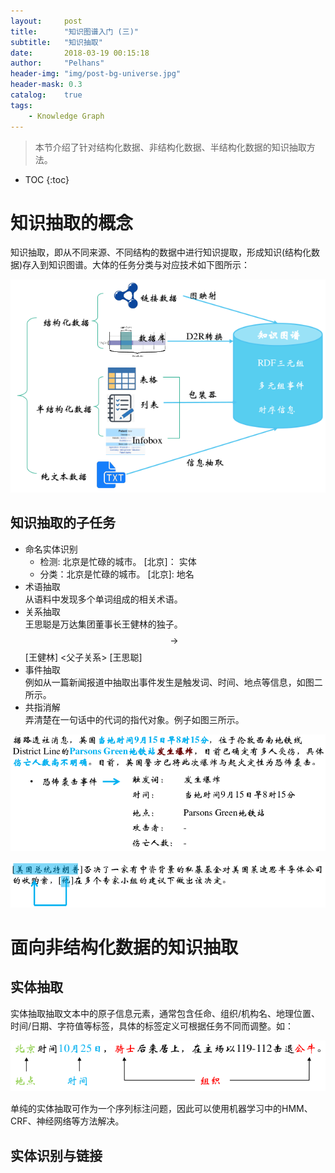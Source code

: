 ```yaml
---
layout:     post
title:      "知识图谱入门 (三)" 
subtitle:   "知识抽取"
date:       2018-03-19 00:15:18
author:     "Pelhans"
header-img: "img/post-bg-universe.jpg"
header-mask: 0.3 
catalog:    true
tags:
    - Knowledge Graph
---
```



> 本节介绍了针对结构化数据、非结构化数据、半结构化数据的知识抽取方法。

* TOC
{:toc}

#  知识抽取的概念

知识抽取，即从不同来源、不同结构的数据中进行知识提取，形成知识(结构化数据)存入到知识图谱。大体的任务分类与对应技术如下图所示：

![](/img/in-post/xiaoxiangkg_note3/xiaoxiangkg_note3_1.png) 

## 知识抽取的子任务

- 命名实体识别    
    - 检测: 北京是忙碌的城市。        [北京]： 实体
    - 分类：北京是忙碌的城市。        [北京]:  地名    
- 术语抽取    
从语料中发现多个单词组成的相关术语。    
- 关系抽取    
王思聪是万达集团董事长王健林的独子。$$\rightarrow~$$ [王健林] <父子关系> [王思聪]    
- 事件抽取    
例如从一篇新闻报道中抽取出事件发生是触发词、时间、地点等信息，如图二所示。    
- 共指消解    
弄清楚在一句话中的代词的指代对象。例子如图三所示。

![](/img/in-post/xiaoxiangkg_note3/xiaoxiangkg_note3_2.png)

![P3](/img/in-post/xiaoxiangkg_note3/xiaoxiangkg_note3_3.png)

# 面向非结构化数据的知识抽取

## 实体抽取

实体抽取抽取文本中的原子信息元素，通常包含任命、组织/机构名、地理位置、时间/日期、字符值等标签，具体的标签定义可根据任务不同而调整。如：

![](/img/in-post/xiaoxiangkg_note3/xiaoxiangkg_note3_4.png)

单纯的实体抽取可作为一个序列标注问题，因此可以使用机器学习中的HMM、CRF、神经网络等方法解决。

## 实体识别与链接


